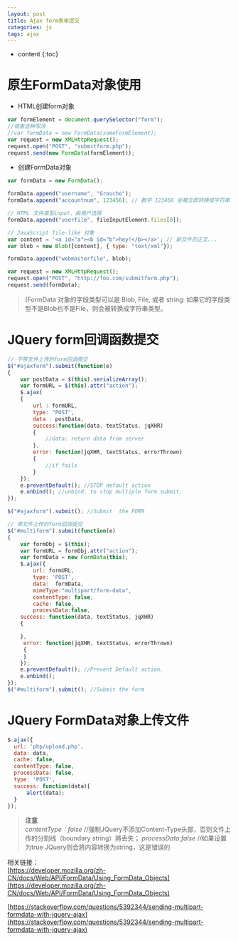 ```yaml
---
layout: post
title: Ajax form表单提交
categories: js
tags: ajax
---
```


* content
{:toc}

# 原生FormData对象使用

* HTML创建form对象

```js
var formElement = document.querySelector("form");
//或者这种写法
//var formData = new FormData(someFormElement);
var request = new XMLHttpRequest();
request.open("POST", "submitform.php");
request.send(new FormData(formElement));
```
* 创建FormData对象

```js
var formData = new FormData();

formData.append("username", "Groucho");
formData.append("accountnum", 123456); // 数字 123456 会被立即转换成字符串 "123456"

// HTML 文件类型input，由用户选择
formData.append("userfile", fileInputElement.files[0]);

// JavaScript file-like 对象
var content = '<a id="a"><b id="b">hey!</b></a>'; // 新文件的正文...
var blob = new Blob([content], { type: "text/xml"});

formData.append("webmasterfile", blob);

var request = new XMLHttpRequest();
request.open("POST", "http://foo.com/submitform.php");
request.send(formData);
```

> (FormData 对象的字段类型可以是 Blob, File, 或者 string: 如果它的字段类型不是Blob也不是File，则会被转换成字符串类型。


# JQuery form回调函数提交

```js
// 不带文件上传的form回调提交
$("#ajaxform").submit(function(e)
{
    var postData = $(this).serializeArray();
    var formURL = $(this).attr("action");
    $.ajax(
    {
        url : formURL,
        type: "POST",
        data : postData,
        success:function(data, textStatus, jqXHR)
        {
            //data: return data from server
        },
        error: function(jqXHR, textStatus, errorThrown)
        {
            //if fails      
        }
    });
    e.preventDefault(); //STOP default action
    e.unbind(); //unbind. to stop multiple form submit.
});

$("#ajaxform").submit(); //Submit  the FORM
```

```js
// 带文件上传的form回调提交
$("#multiform").submit(function(e)
{
    var formObj = $(this);
    var formURL = formObj.attr("action");
    var formData = new FormData(this);
    $.ajax({
        url: formURL,
        type: 'POST',
        data:  formData,
        mimeType:"multipart/form-data",
        contentType: false,
        cache: false,
        processData:false,
    success: function(data, textStatus, jqXHR)
    {

    },
     error: function(jqXHR, textStatus, errorThrown)
     {
     }          
    });
    e.preventDefault(); //Prevent Default action.
    e.unbind();
});
$("#multiform").submit(); //Submit the form
```
# JQuery FormData对象上传文件

```js
$.ajax({
  url: 'php/upload.php',
  data: data,
  cache: false,
  contentType: false,
  processData: false,
  type: 'POST',
  success: function(data){
      alert(data);
  }
});
```

> **注意**  
> *contentType：false* //强制JQuery不添加Content-Type头部，否则文件上传的分割线（boundary string）將丢失；
> *processData:false* //如果设置为true JQuery则会將内容转换为string，这是错误的


相关链接：   
[https://developer.mozilla.org/zh-CN/docs/Web/API/FormData/Using_FormData_Objects](https://developer.mozilla.org/zh-CN/docs/Web/API/FormData/Using_FormData_Objects)

[https://stackoverflow.com/questions/5392344/sending-multipart-formdata-with-jquery-ajax](https://stackoverflow.com/questions/5392344/sending-multipart-formdata-with-jquery-ajax)
